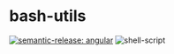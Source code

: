 # bash-utils

[![semantic-release: angular](https://img.shields.io/badge/semantic--release-angular-e10079?logo=semantic-release)](https://github.com/semantic-release/semantic-release)
![shell-script](https://img.shields.io/badge/script-bash-121011?logo=gnu-bash&logoColor=white)
